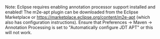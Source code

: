 

Note: Eclipse requires enabling annotation processor support installed
and enabled!  The m2e-apt plugin can be downloaded from the Eclipse
Marketplace or https://marketplace.eclipse.org/content/m2e-apt (which
also has configuration instructions).  Ensure that Preferences ->
Maven -> Annotation Processing is set to "Automatically configure JDT
APT" or this will not work.
